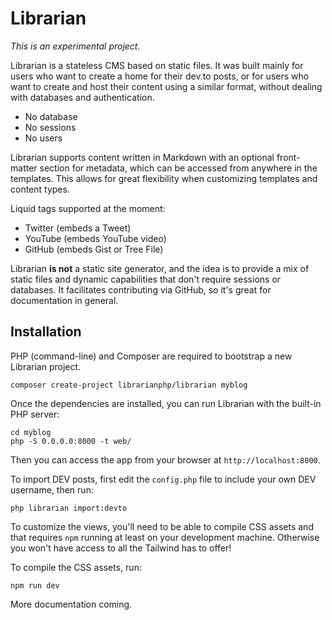 # Librarian
_This is an experimental project._

Librarian is a stateless CMS based on static files. It was built mainly for users who want to create a home for their dev.to posts, or for users who want to create and host their content using a similar format, without dealing with databases and authentication.

* No database
* No sessions
* No users

Librarian supports content written in Markdown with an optional front-matter section for metadata, which can be accessed from anywhere in the templates. This allows for great flexibility when customizing templates and content types.

Liquid tags supported at the moment:

* Twitter (embeds a Tweet)
* YouTube (embeds YouTube video)
* GitHub (embeds Gist or Tree File)

Librarian **is not** a static site generator, and the idea is to provide a mix of static files and dynamic capabilities that don't require sessions or databases.
It facilitates contributing via GitHub, so it's great for documentation in general.

## Installation

PHP (command-line) and Composer are required to bootstrap a new Librarian project.

```shell
composer create-project librarianphp/librarian myblog
```

Once the dependencies are installed, you can run Librarian with the built-in PHP server:

```shell
cd myblog
php -S 0.0.0.0:8000 -t web/
```

Then you can access the app from your browser at `http://localhost:8000`.

To import DEV posts, first edit the `config.php` file to include your own DEV username, then run:

```shell
php librarian import:devto
```

To customize the views, you'll need to be able to compile CSS assets and that requires `npm` running at least on your development machine. Otherwise you won't have access to all the Tailwind has to offer!

To compile the CSS assets, run:

```shell
npm run dev
```

More documentation coming.

